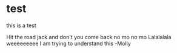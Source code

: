 # test
this is a test

Hit the road jack and don't you come back no mo no mo
Lalalalala
weeeeeeeee
I am trying to understand this -Molly